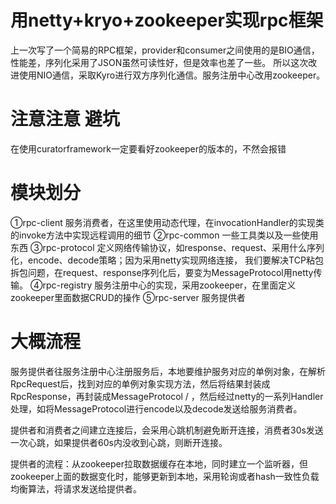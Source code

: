 # 用netty+kryo+zookeeper实现rpc框架
上一次写了一个简易的RPC框架，provider和consumer之间使用的是BIO通信，性能差，序列化采用了JSON虽然可读性好，但是效率也差了一些。
所以这次改进使用NIO通信，采取Kyro进行双方序列化通信。服务注册中心改用zookeeper。

# 注意注意 避坑
在使用curatorframework一定要看好zookeeper的版本的，不然会报错

# 模块划分
①rpc-client   服务消费者，在这里使用动态代理，在invocationHandler的实现类的invoke方法中实现远程调用的细节
②rpc-common   一些工具类以及一些使用东西
③rpc-protocol  定义网络传输协议，如response、request、采用什么序列化，encode、decode策略；因为采用netty实现网络连接， 我们要解决TCP粘包拆包问题，在request、response序列化后，要变为MessageProtocol用netty传输。
④rpc-registry   服务注册中心的实现，采用zookeeper，在里面定义zookeeper里面数据CRUD的操作
⑤rpc-server  服务提供者

# 大概流程
服务提供者往服务注册中心注册服务后，本地要维护服务对应的单例对象，在解析RpcRequest后，找到对应的单例对象实现方法，然后将结果封装成RpcResponse，再封装成MessageProtocol /
，然后经过netty的一系列Handler处理，如将MessageProtocol进行encode以及decode发送给服务消费者。

提供者和消费者之间建立连接后，会采用心跳机制避免断开连接，消费者30s发送一次心跳，如果提供者60s内没收到心跳，则断开连接。

提供者的流程：从zookeeper拉取数据缓存在本地，同时建立一个监听器，但zookeeper上面的数据变化时，能够更新到本地，采用轮询或者hash一致性负载均衡算法，将请求发送给提供者。
